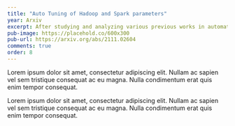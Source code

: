 ```yaml
---
title: "Auto Tuning of Hadoop and Spark parameters"
year: Arxiv
excerpt: After studying and analyzing various previous works in automating the tuning of these parameters, this paper proposes two algorithms - Grid Search with Finer Tuning and Controlled Random Search.
pub-image: https://placehold.co/600x300
pub-url: https://arxiv.org/abs/2111.02604
comments: true
order: 8
---
```


Lorem ipsum dolor sit amet, consectetur adipiscing elit. Nullam ac sapien vel sem tristique consequat ac eu magna. Nulla condimentum erat quis enim tempor consequat.

Lorem ipsum dolor sit amet, consectetur adipiscing elit. Nullam ac sapien vel sem tristique consequat ac eu magna. Nulla condimentum erat quis enim tempor consequat.
